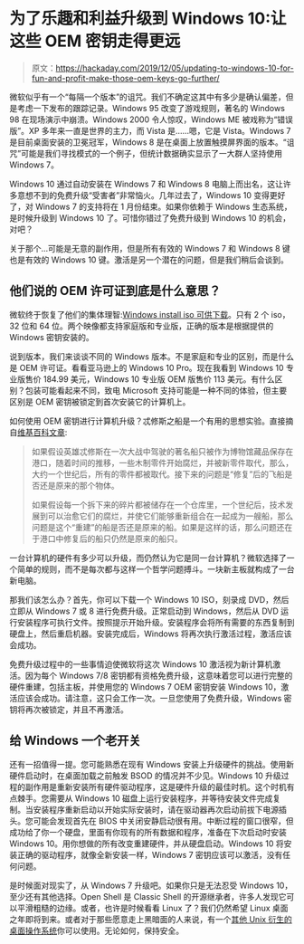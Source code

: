 # 为了乐趣和利益升级到 Windows 10:让这些 OEM 密钥走得更远

> 原文：<https://hackaday.com/2019/12/05/updating-to-windows-10-for-fun-and-profit-make-those-oem-keys-go-further/>

微软似乎有一个“每隔一个版本”的诅咒。我们不确定这其中有多少是确认偏差，但是考虑一下发布的跟踪记录。Windows 95 改变了游戏规则，著名的 Windows 98 在现场演示中崩溃。Windows 2000 令人惊叹，Windows ME 被戏称为“错误版”。XP 多年来一直是世界的主力，而 Vista 是……嗯，它是 Vista。Windows 7 是目前桌面安装的卫冕冠军，Windows 8 是在桌面上放置触摸屏界面的版本。“诅咒”可能是我们寻找模式的一个例子，但统计数据确实显示了一大群人坚持使用 Windows 7。

Windows 10 通过自动安装在 Windows 7 和 Windows 8 电脑上而出名，这让许多意想不到的免费升级“受害者”非常恼火。几年过去了，Windows 10 变得更好了，对 Windows 7 的支持将在 1 月份结束。如果你依赖于 Windows 生态系统，是时候升级到 Windows 10 了。可惜你错过了免费升级到 Windows 10 的机会，对吧？

关于那个…可能是无意的副作用，但是所有有效的 Windows 7 和 Windows 8 键也是有效的 Windows 10 键。激活是另一个潜在的问题，但是我们稍后会谈到。

## 他们说的 OEM 许可证到底是什么意思？

微软终于恢复了他们的集体理智:[Windows install iso 可供下载](https://www.microsoft.com/en-us/software-download/windows10ISO)。只有 2 个 iso，32 位和 64 位。两个映像都支持家庭版和专业版，正确的版本是根据提供的 Windows 密钥安装的。

说到版本，我们来谈谈不同的 Windows 版本。不是家庭和专业的区别，而是什么是 OEM 许可证。看看亚马逊上的 Windows 10 Pro。现在我看到 Windows 10 专业版售价 184.99 美元，Windows 10 专业版 OEM 版售价 113 美元。有什么区别？包装可能看起来不同，致电 Microsoft 支持可能是一种不同的体验，但主要区别是 OEM 密钥被锁定到首次安装它的计算机上。

如何使用 OEM 密钥进行计算机升级？忒修斯之船是一个有用的思想实验。直接摘自[维基百科文章](https://en.wikipedia.org/wiki/Ship_of_Theseus):

> 如果假设英雄忒修斯在一次大战中驾驶的著名船只被作为博物馆藏品保存在港口，随着时间的推移，一些木制零件开始腐烂，并被新零件取代，那么，大约一个世纪后，所有的零件都被取代。接下来的问题是“修复”后的飞船是否还是原来的那个物体。
> 
> 如果假设每一个拆下来的碎片都被储存在一个仓库里，一个世纪后，技术发展到可以治愈它们的腐烂，并使它们能够重新组合在一起成为一艘船，那么问题是这个“重建”的船是否还是原来的船。如果是这样的话，那么问题还在于港口中修复后的船只仍然是原来的船只。

一台计算机的硬件有多少可以升级，而仍然认为它是同一台计算机？微软选择了一个简单的规则，而不是每次都与这样一个哲学问题搏斗。一块新主板就构成了一台新电脑。

那我们该怎么办？首先，你可以下载一个 Windows 10 ISO，刻录成 DVD，然后立即从 Windows 7 或 8 进行免费升级。正常启动到 Windows，然后从 DVD 运行安装程序可执行文件。按照提示开始升级。安装程序会将所有需要的东西复制到硬盘上，然后重启机器。安装完成后，Windows 将再次执行激活过程，激活应该会成功。

免费升级过程中的一些事情迫使微软将这次 Windows 10 激活视为新计算机激活。因为每个 Windows 7/8 密钥都有资格免费升级，这意味着您可以进行完整的硬件重建，包括主板，并使用您的 Windows 7 OEM 密钥安装 Windows 10，激活应该会成功。请注意，这只会工作一次。一旦您使用了免费升级，Windows 密钥将再次被锁定，并且不再激活。

## 给 Windows 一个老开关

还有一招值得一提。您可能熟悉在现有 Windows 安装上升级硬件的挑战。使用新硬件启动时，在桌面加载之前触发 BSOD 的情况并不少见。Windows 10 升级过程的副作用是重新安装所有硬件驱动程序，这是硬件升级的最佳时机。这个时机有点棘手。您需要从 Windows 10 磁盘上运行安装程序，并等待安装文件完成复制。当安装程序重新启动以开始实际安装时，请在驱动器再次启动前拔下电源插头。您可能会发现首先在 BIOS 中关闭安静启动很有用。中断过程的窗口很窄，但成功给了你一个硬盘，里面有你现有的所有数据和程序，准备在下次启动时安装 Windows 10。用你想做的所有改变重建硬件，并从硬盘启动。Windows 10 将安装正确的驱动程序，就像全新安装一样，Windows 7 密钥应该可以激活，没有任何问题。

是时候面对现实了，从 Windows 7 升级吧。如果你只是无法忍受 Windows 10，至少还有其他选择。Open Shell 是 Classic Shell 的开源继承者，许多人发现它可以平滑粗糙的边缘。或者，也许是时候看看 Linux 了？我们仍然希望 Linux 桌面之年即将到来。或者对于那些愿意走上黑暗面的人来说，有一个[其他 Unix 衍生的桌面操作系统](https://en.wikipedia.org/wiki/MacOS)你可以使用。无论如何，保持安全。